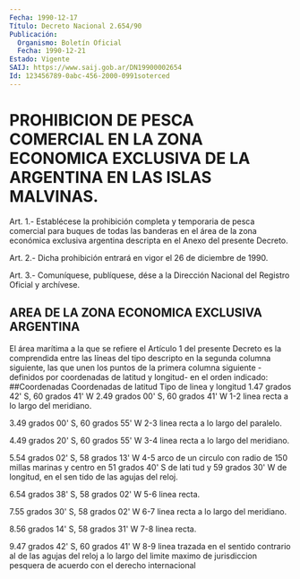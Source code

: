```yaml
---
Fecha: 1990-12-17
Título: Decreto Nacional 2.654/90
Publicación:
  Organismo: Boletín Oficial
  Fecha: 1990-12-21
Estado: Vigente
SAIJ: https://www.saij.gob.ar/DN19900002654
Id: 123456789-0abc-456-2000-0991soterced
---
```

# PROHIBICION DE PESCA COMERCIAL EN LA ZONA ECONOMICA EXCLUSIVA DE LA ARGENTINA EN LAS ISLAS MALVINAS.

<a id="1"></a>
Art.  1.-  Establécese la prohibición completa y temporaria de pesca comercial para  buques de todas las banderas en el área de la zona  económica exclusiva  argentina  descripta  en  el  Anexo  del presente Decreto.

<a id="2"></a>
Art. 2.- Dicha prohibición entrará en vigor el 26 de diciembre de 1990.

<a id="3"></a>
Art. 3.- Comuníquese, publíquese, dése a la Dirección Nacional del Registro Oficial y archívese.

## AREA DE LA ZONA ECONOMICA EXCLUSIVA ARGENTINA

<a id="1"></a>
El área marítima a la que se refiere el Artículo 1 del presente Decreto  es  la  comprendida entre las líneas del tipo descripto en la segunda columna  siguiente,  las  que  unen  los  puntos  de  la primera  columna  siguiente -definidos por coordenadas de latitud y longitud- en el orden indicado: ##Coordenadas Coordenadas de latitud                    Tipo de linea y longitud 1.47 grados 42' S, 60 grados 41' W 2.49 grados 00' S, 60 grados 41' W   1-2 linea recta a lo                                     largo del meridiano.

3.49 grados 00' S, 60 grados 55' W   2-3 linea recta a lo                                     largo del paralelo.

4.49 grados 20' S, 60 grados 55' W   3-4 linea recta a lo                                     largo del meridiano.

5.54 grados 02' S, 58 grados 13' W   4-5 arco de un circulo                                     con radio de 150 millas                                     marinas y centro en                                     51 grados 40' S de lati                                     tud y 59 grados 30' W                                     de longitud, en el sen                                     tido de las agujas del                                     reloj.

6.54 grados 38' S, 58 grados 02' W   5-6 linea recta.

7.55 grados 30' S, 58 grados 02' W   6-7 linea recta a lo                                     largo del meridiano.

8.56 grados 14' S, 58 grados 31' W   7-8 linea recta.

9.47 grados 42' S, 60 grados 41' W   8-9 linea trazada en el                                     sentido contrario al de                                     las agujas del reloj a                                     lo largo del limite                                     maximo de jurisdiccion                                     pesquera de acuerdo con                                       el derecho internacional